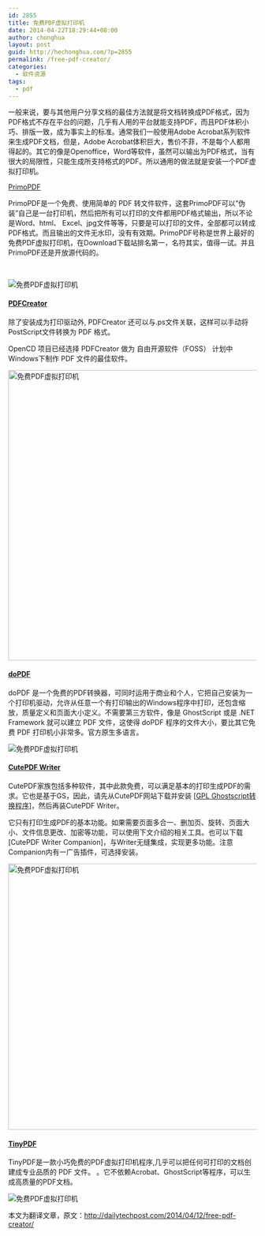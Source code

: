 ```yaml
---
id: 2855
title: 免费PDF虚拟打印机
date: 2014-04-22T18:29:44+08:00
author: chonghua
layout: post
guid: http://hechonghua.com/?p=2855
permalink: /free-pdf-creator/
categories:
  - 软件资源
tags:
  - pdf
---
```

一般来说，要与其他用户分享文档的最佳方法就是将文档转换成PDF格式，因为PDF格式不存在平台的问题，几乎有人用的平台就能支持PDF，而且PDF体积小巧、排版一致，成为事实上的标准。通常我们一般使用Adobe Acrobat系列软件来生成PDF文档，但是，Adobe Acrobat体积巨大，售价不菲，不是每个人都用得起的。其它的像是Openoffice，Word等软件，虽然可以输出为PDF格式，当有很大的局限性，只能生成所支持格式的PDF。所以通用的做法就是安装一个PDF虚拟打印机。

<!--more-->

<a href="http://download.cnet.com/PrimoPDF/3000-2016_4-10264577.html" target="_blank">PrimoPDF</a>

PrimoPDF是一个免费、使用简单的 PDF 转文件软件，这套PrimoPDF可以”伪装”自己是一台打印机，然后把所有可以打印的文件都用PDF格式输出，所以不论是Word、html、 Excel、jpg文件等等，只要是可以打印的文件，全部都可以转成PDF格式。而且输出的文件无水印，没有有效期。PrimoPDF号称是世界上最好的免费PDF虚拟打印机，在Download下载站排名第一，名符其实，值得一试。并且PrimoPDF还是开放源代码的。

&nbsp;

![免费PDF虚拟打印机](http://chonghua-1251666171.cos.ap-shanghai.myqcloud.com/PrimoPDF.png) 

#### [PDFCreator](http://www.pdfforge.org/pdfcreator)

除了安装成为打印驱动外, PDFCreator 还可以与.ps文件关联，这样可以手动将PostScript文件转换为 PDF 格式。 

OpenCD 项目已经选择 PDFCreator 做为 自由开源软件（FOSS） 计划中Windows下制作 PDF 文件的最佳软件。 

<img src="http://chonghua-1251666171.cos.ap-shanghai.myqcloud.com/PDFCreator.png" width="600" height="589" alt="免费PDF虚拟打印机" /> 

#### <a href="http://www.dopdf.com/cn/" target="_blank">doPDF</a>

doPDF 是一个免费的PDF转换器，可同时运用于商业和个人，它把自己安装为一个打印机驱动，允许从任意一个有打印输出的Windows程序中打印，还包含缩放，质量定义和页面大小定义。不需要第三方软件，像是 GhostScript 或是 .NET Framework 就可以建立 PDF 文件，这使得 doPDF 程序的文件大小，要比其它免费 PDF 打印机小非常多。官方原生多语言。

![免费PDF虚拟打印机](http://chonghua-1251666171.cos.ap-shanghai.myqcloud.com/dopdf.png) 

#### <a href="http://www.cutepdf.com/Products/CutePDF/writer.asp" target="_blank">CutePDF Writer</a>

CutePDF家族包括多种软件，其中此款免费，可以满足基本的打印生成PDF的需求。它也是基于GS，因此，请先从CutePDF网站下载并安装 [<a href="http://www.cutepdf.com/download/converter.exe" target="_blank">GPL Ghostscript转换程序</a>]，然后再装CutePDF Writer。 

它只有打印生成PDF的基本功能。如果需要页面多合一、删加页、旋转、页面大小、文件信息更改、加密等功能，可以使用下文介绍的相关工具。也可以下载 [CutePDF Writer Companion]，与Writer无缝集成，实现更多功能。注意Companion内有一广告插件，可选择安装。 

<img src="http://chonghua-1251666171.cos.ap-shanghai.myqcloud.com/cutepdf.png" width="600" height="540" alt="免费PDF虚拟打印机" /> 

#### <a href="http://www.tinypdf.com/" target="_blank">TinyPDF</a>

TinyPDF是一款小巧免费的PDF虚拟打印机程序,几乎可以把任何可打印的文档创建成专业品质的 PDF 文件。 。它不依赖Acrobat、GhostScript等程序，可以生成高质量的PDF文档。

![免费PDF虚拟打印机](http://chonghua-1251666171.cos.ap-shanghai.myqcloud.com/printpdf.png) 

本文为翻译文章，原文：<a title="http://dailytechpost.com/2014/04/12/free-pdf-creator/" href="http://dailytechpost.com/2014/04/12/free-pdf-creator/" target="_blank">http://dailytechpost.com/2014/04/12/free-pdf-creator/</a>